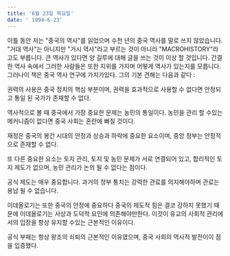 ```yaml
---
title: '6월 23일 목요일'
date: ' 1994-6-23'
---
```

이틀 동안 저는 "중국의 역사"를 읽었으며 수천 년의 중국 역사를 말로 쓰지 않았습니다. "거대 역사"는 아니지만 "거시 역사"라고 부르는 것이 아니라 "MACROHISTORY"라고도 부릅니다. 큰 역사가 있다면 양 길루에 대해 글을 쓰는 것이 이상 할 것입니다. 간결한 역사 속에서 그러한 사람들은 또한 지위를 가지며 어떻게 역사가 있는지를 모릅니다. 그러나이 책은 중국 역사 연구에 가치가있다. 그의 기본 견해는 다음과 같다 :

권력의 사용은 중국 정치의 핵심 부분이며, 권력을 효과적으로 사용할 수 없다면 안정되고 통일 된 국가가 존재할 수 없다.

역사적으로 볼 때 중국에서 가장 중요한 문제는 농민의 통일이다. 농민을 관리 할 수있는 메커니즘이 없다면 중국 사회는 혼란에 빠질 것이다.

재정은 중국의 봉건 시대의 안정과 상승과 하락에 중요한 요소이며, 중앙 정부는 안정적으로 존재할 수 없다.

또 다른 중요한 요소는 토지 관리, 토지 및 농민 문제가 서로 연결되어 있고, 합리적인 토지 제도가 없으며, 농민 관리가 논의 될 수 없다는 점이다.

공식 제도는 매우 중요합니다. 과거의 정부 통치는 강력한 관료를 의지해야하며 관료는 용납 될 수 없습니다.

이데올로기는 또한 중국의 안정에 중요하다 중국의 제도적 힘은 결코 강하지 못했기 때문에 이데올로기는 사상과 도덕적 요인에 의존해야만한다. 이것이 유교의 사회적 관리에서의 입장을 항상 유지할 수있는 근본적인 이유이다.

공식 부패는 항상 왕조의 쇠퇴의 근본적인 이유였으며, 중국 사회의 역사적 발전이이 점을 입증했다.


